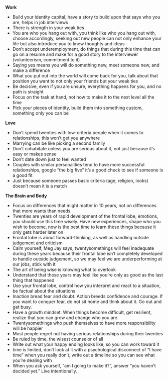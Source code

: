 **Work**

- Build your identity capital, have a story to build upon that says who you are, helps in job interviews
- There is strength in your weak ties
- You are who you hang out with, you think like who you hang out with, choose accordingly, seeking out new people can not only enhance your life but also introduce you to knew thoughts and ideas
- Don’t accept underemployment, do things that during this time that can go on a resume and make for a good story to the interviewer (volunteerism, commitment to it)
- Saying yes means you will do something new, meet someone new, and make a difference
- What you put out into the world will come back for you, talk about that position you want to not only your friends but your weak ties
- Be decisive, even if you are unsure, everything happens for you, and no path is straight
- Focus on the task at hand, not how to make it to the next level all the time
- Pick your pieces of identity, build them into something custom, something only you can be

**Love**

- Don’t spend twenties with low-criteria people when it comes to relationships, this won’t get you anywhere
- Marrying can be like picking a second family
- Don’t cohabitate unless you are serious about it, not just because it’s easy or makes sense
- Don’t date down just to feel wanted
- Couples with similar personalities tend to have more successful relationships, google “the big five” it’s a good check to see if someone is a good fit
- Just because someone passes basic criteria (age, religion, looks) doesn’t mean it is a match

**The Brain and Body**

- Focus on differences that might matter in 10 years, not on differences that more wants than needs
- Twenties are years of rapid development of the frontal lobe, emotions, you should use this time wisely. Have new experiences, shape who you wish to become, now is the best time to learn these things because it only gets harder later on
- Frontal lobe is about forward-thinking, as well as handling outside judgement and criticism
- Calm yourself, Meg Jay says, twentysomethings will feel inadequate during these years because their frontal lobe isn’t completely developed to handle outside judgement, so we may feel we are underperforming at our jobs, stick with it
- The art of being wise is knowing what to overlook
- Understand that these years may feel like you’re only as good as the last thing that happened
- Use your frontal lobe, control how you interpret and react to a situation, be factual about the situations
- Inaction bread fear and doubt. Action breeds confidence and courage. If you want to conquer fear, do not sit home and think about it. Go out and get busy.
- Have a growth mindset. When things become difficult, get resilient, realize that you can grow and change who you are.
- Twentysomethings who push themselves to have more responsibility will be happier
- Most people regret not having serious relationships during their twenties
- Be ruled by time, the wisest counselor of all
- Write out what your happy ending looks like, so you can work toward it
- time is limited, don’t look at it with a psychological disconnect of “I have time” when you really don’t, write out a timeline so you can see what you’re dealing with
- When you ask yourself, “am I going to make it?”, answer “you haven’t decided yet.” Live intentionally.